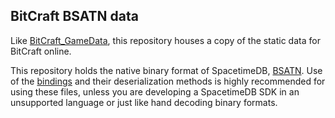 BitCraft BSATN data
-------------------

Like [BitCraft_GameData](https://github.com/BitCraftToolBox/BitCraft_GameData), this repository houses a copy of the static data for BitCraft online.

This repository holds the native binary format of SpacetimeDB, [BSATN](https://spacetimedb.com/docs/bsatn). Use of the [bindings](https://github.com/BitCraftToolBox/BitCraft_Bindings) and their deserialization methods is highly recommended for using these files, unless you are developing a SpacetimeDB SDK in an unsupported language or just like hand decoding binary formats.
